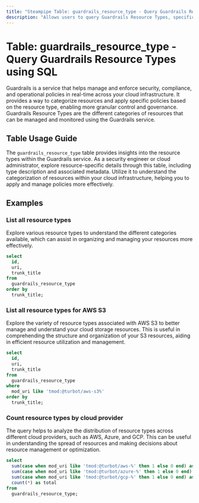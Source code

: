 ```yaml
---
title: "Steampipe Table: guardrails_resource_type - Query Guardrails Resource Types using SQL"
description: "Allows users to query Guardrails Resource Types, specifically providing details on the resource type, description, and associated metadata. It offers insights into the resource categorization and description used within the Guardrails service."
---
```


# Table: guardrails_resource_type - Query Guardrails Resource Types using SQL

Guardrails is a service that helps manage and enforce security, compliance, and operational policies in real-time across your cloud infrastructure. It provides a way to categorize resources and apply specific policies based on the resource type, enabling more granular control and governance. Guardrails Resource Types are the different categories of resources that can be managed and monitored using the Guardrails service.

## Table Usage Guide

The `guardrails_resource_type` table provides insights into the resource types within the Guardrails service. As a security engineer or cloud administrator, explore resource-specific details through this table, including type description and associated metadata. Utilize it to understand the categorization of resources within your cloud infrastructure, helping you to apply and manage policies more effectively.

## Examples

### List all resource types
Explore various resource types to understand the different categories available, which can assist in organizing and managing your resources more effectively.

```sql
select
  id,
  uri,
  trunk_title
from
  guardrails_resource_type
order by
  trunk_title;
```

### List all resource types for AWS S3
Explore the variety of resource types associated with AWS S3 to better manage and understand your cloud storage resources. This is useful in comprehending the structure and organization of your S3 resources, aiding in efficient resource utilization and management.

```sql
select
  id,
  uri,
  trunk_title
from
  guardrails_resource_type
where
  mod_uri like 'tmod:@turbot/aws-s3%'
order by
  trunk_title;
```

### Count resource types by cloud provider
The query helps to analyze the distribution of resource types across different cloud providers, such as AWS, Azure, and GCP. This can be useful in understanding the spread of resources and making decisions about resource management or optimization.

```sql
select
  sum(case when mod_uri like 'tmod:@turbot/aws-%' then 1 else 0 end) as aws,
  sum(case when mod_uri like 'tmod:@turbot/azure-%' then 1 else 0 end) as azure,
  sum(case when mod_uri like 'tmod:@turbot/gcp-%' then 1 else 0 end) as gcp,
  count(*) as total
from
  guardrails_resource_type;
```